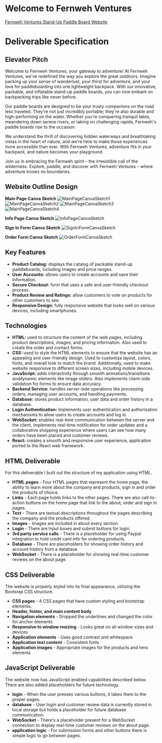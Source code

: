 # Welcome to Fernweh Ventures
[Fernweh Ventures Stand-Up Paddle Board Website](https://fernwehsup.com)
# Deliverable Specification
## Elevator Pitch
Welcome to Fernweh Ventures, your gateway to adventure! At Fernweh Ventures, we've redefined the way you explore the great outdoors. Imagine packing up your sense of wanderlust, your thirst for adventure, and your love for paddleboarding into one lightweight backpack. With our innovative, packable, and inflatable stand-up paddle boards, you can now embark on backpacking trips like never before.

Our paddle boards are designed to be your trusty companions on the road less traveled. They're not just incredibly portable; they're also durable and high-performing on the water. Whether you're conquering tranquil lakes, meandering down serene rivers, or taking on challenging rapids, Fernweh's paddle boards rise to the occasion.

We understand the thrill of discovering hidden waterways and breathtaking vistas in the heart of nature, and we're here to make those experiences more accessible than ever. With Fernweh Ventures, adventure fits in your backpack, and nature becomes your playground.

Join us in embracing the Fernweh spirit – the irresistible call of the wilderness. Explore, paddle, and discover with Fernweh Ventures – where adventure knows no boundaries.

## Website Outline Design
**Main Page Canva Sketch**
![MainPageCanvaSketch1](WebsiteDesigns/mainpagep1.png)
![MainPageCanvaSketch2](WebsiteDesigns/mainpagept2.png)
![MainPageCanvaSketch3](WebsiteDesigns/mainpagept3.png)
![MainPageCanvaSketch4](WebsiteDesigns/mainpagept4.png)

**Info Page Canva Sketch**
![InfoPageCanvaSketch](WebsiteDesigns/infopage.png)

**Sign In Form Canva Sketch**
![SignInFormCanvaSketch](WebsiteDesigns/signinform.png)

**Order Form Canva Sketch**
![OrderFormCanvaSketch](WebsiteDesigns/orderform.png)

## Key Features
- **Product Catalog:** displays the catalog of packable stand-up paddleboards, including images and price ranges.
- **User Accounts:** allows users to create accounts and save their information.
- **Secure Checkout:** form that uses a safe and user-friendly checkout process.
- **Product Review and Ratings:** allow customers to vote on products for other customers to see.
- **Responsive Design:** fully responsive website that looks well on various devices, including smartphones.

## Technologies

- **HTML:** used to structure the content of the web pages, including product descriptions, images, and pricing information. Also used to create the order and contact forms.
- **CSS:** used to style the HTML elements to ensure that the website has an appealing and user-friendly design. Used to customize layout, colors, fonts, and overall look to match the brand. Additionally, used to make website responsive to different screen sizes, including mobile devices.
- **JavaScript:** adds interactivity through smooth animations/transitions anddynamic elements like image sliders. Also implements client-side validation for forms to ensure data accuracy.
- **Backend Service:** handles server-side operations like processing orders, managing user accounts, and handling payments.
- **Database:** stores product information, user data and order history in a database.
- **Login Authentication:** implements user authentication and authorization mechanisms to allow users to create accounts and log in.
- **WebSocket:** enables real-time communication between the server and the client, implements real-time notification for order updates and a collaborative shopping experience where users can see how many orders have been placed and customer reviews.
- **React:** creates a smooth and responsive user experience, application ported to the React web framework.

## HTML Deliverable
For this deliverable I built out the structure of my application using HTML.

- **HTML pages** - Four HTML pages that represent the home page, the ability to learn more about the company and products, sign in and order the products of choice.
- **Links** - Each page holds links to the other pages. There are also call-to-action buttons on the home page that link to the about, order and sign in pages.
- **Text** - There are textual descriptions throughout the pages describing the company and the products offered.
- **Images** - Images are included in about every section.
- **Login** - There are Input boxes and submit buttons for login.
- **3rd party service calls** - There is a placeholder for using Paypal integration to hold credit card info for ordering products.
- **Database** - There are placeholders for showing order history and account history from a database.
- **WebSocket** - There is a placeholder for showing real-time customer reviews on the about page.

## CSS Deliverable
The website is properly styled into its final appearance, utilizing the Bootsrap CSS structure.

- **CSS pages** - 4 CSS pages that have custom styling and bootstrap elements.
- **Header, footer, and main content body**
- **Navigation elements** - Dropped the underlines and changed the color for anchor elements
- **Responsive to window resizing** - Looks great on all window sizes and devices
- **Application elements** - Uses good contrast and whitespace
- **Application text content** - Consistent fonts
- **Application images** - Appropriate images for the products and hero elements

## JavaScript Deliverable
The website now has JavaScript enabled capabilities described below. There are also added placeholders for future technology.

- **login** - When the user presses various buttons, it takes them to the proper pages.
- **database** - User login and customer review data is currently stored in local storage but holds a placeholder for future database communication.
- **WebSocket** - There's a placeholder present for a WebSocket connection to display real-time customer reviews on the about page.
- **application logic** - For submission forms and other buttons there is simple logic to go between pages.
